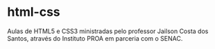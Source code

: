 # html-css
 Aulas de HTML5 e CSS3 ministradas pelo professor Jailson Costa dos Santos, através do Instituto PROA em parceria com o SENAC.
